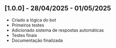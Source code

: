 ## [1.0.0] - 28/04/2025 - 01/05/2025
- Criado a lógica do bot
- Primeiros testes
- Adicionado sistema de respostas automáticas
- Testes finais
- Documentação finalizada
